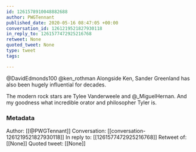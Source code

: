 ```yaml
---
id: 1261578910048882688
author: PWGTennant
published_date: 2020-05-16 08:47:05 +00:00
conversation_id: 1261219521827930118
in_reply_to: 1261577472925216768
retweet: None
quoted_tweet: None
type: tweet
tags:

---
```


@DavidEdmonds100 @ken_rothman Alongside Ken, Sander Greenland has also been hugely influential for decades.

The modern rock stars are Tylee Vanderweele and @_MiguelHernan. And my goodness what incredible orator and philosopher Tyler is.

### Metadata

Author: [[@PWGTennant]]
Conversation: [[conversation-1261219521827930118]]
In reply to: [[1261577472925216768]]
Retweet of: [[None]]
Quoted tweet: [[None]]
